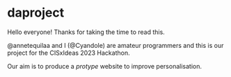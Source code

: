 # daproject

Hello everyone!
Thanks for taking the time to read this.

@annetequilaa and I (@Cyandole) are amateur programmers and this is our project for the CISxIdeas 2023 Hackathon.

Our aim is to produce a *protype* website to improve personalisation.
